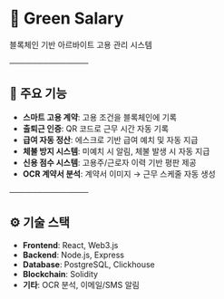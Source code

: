 # 🌱 Green Salary

블록체인 기반 아르바이트 고용 관리 시스템

──────────────

## 🧩 주요 기능

- **스마트 고용 계약**: 고용 조건을 블록체인에 기록
- **출퇴근 인증**: QR 코드로 근무 시간 자동 기록
- **급여 자동 정산**: 에스크로 기반 급여 예치 및 자동 지급
- **체불 방지 시스템**: 미예치 시 알림, 체불 발생 시 자동 지급
- **신용 점수 시스템**: 고용주/근로자 이력 기반 평판 제공
- **OCR 계약서 분석**: 계약서 이미지 → 근무 스케줄 자동 생성

──────────────

## ⚙️ 기술 스택

- **Frontend**: React, Web3.js
- **Backend**: Node.js, Express
- **Database**: PostgreSQL, Clickhouse
- **Blockchain**: Solidity
- **기타**: OCR 분석, 이메일/SMS 알림
